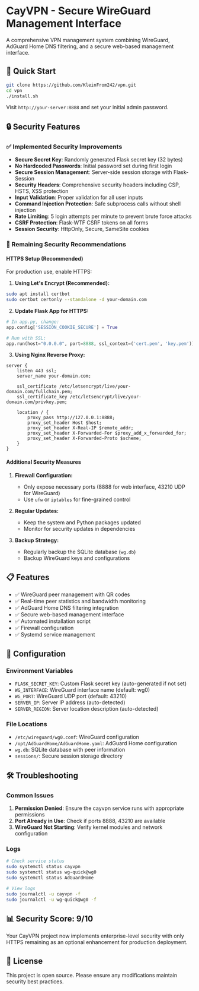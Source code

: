 # CayVPN - Secure WireGuard Management Interface

A comprehensive VPN management system combining WireGuard, AdGuard Home DNS filtering, and a secure web-based management interface.

## 🚀 Quick Start

```bash
git clone https://github.com/KleinFrom242/vpn.git
cd vpn
./install.sh
```

Visit `http://your-server:8888` and set your initial admin password.

## 🔒 Security Features

### ✅ Implemented Security Improvements

- **Secure Secret Key**: Randomly generated Flask secret key (32 bytes)
- **No Hardcoded Passwords**: Initial password set during first login
- **Secure Session Management**: Server-side session storage with Flask-Session
- **Security Headers**: Comprehensive security headers including CSP, HSTS, XSS protection
- **Input Validation**: Proper validation for all user inputs
- **Command Injection Protection**: Safe subprocess calls without shell injection
- **Rate Limiting**: 5 login attempts per minute to prevent brute force attacks
- **CSRF Protection**: Flask-WTF CSRF tokens on all forms
- **Session Security**: HttpOnly, Secure, SameSite cookies

### 🔄 Remaining Security Recommendations

#### HTTPS Setup (Recommended)

For production use, enable HTTPS:

1. **Using Let's Encrypt (Recommended):**
```bash
sudo apt install certbot
sudo certbot certonly --standalone -d your-domain.com
```

2. **Update Flask App for HTTPS:**
```python
# In app.py, change:
app.config['SESSION_COOKIE_SECURE'] = True

# Run with SSL:
app.run(host="0.0.0.0", port=8888, ssl_context=('cert.pem', 'key.pem'))
```

3. **Using Nginx Reverse Proxy:**
```nginx
server {
    listen 443 ssl;
    server_name your-domain.com;

    ssl_certificate /etc/letsencrypt/live/your-domain.com/fullchain.pem;
    ssl_certificate_key /etc/letsencrypt/live/your-domain.com/privkey.pem;

    location / {
        proxy_pass http://127.0.0.1:8888;
        proxy_set_header Host $host;
        proxy_set_header X-Real-IP $remote_addr;
        proxy_set_header X-Forwarded-For $proxy_add_x_forwarded_for;
        proxy_set_header X-Forwarded-Proto $scheme;
    }
}
```

#### Additional Security Measures

1. **Firewall Configuration:**
   - Only expose necessary ports (8888 for web interface, 43210 UDP for WireGuard)
   - Use `ufw` or `iptables` for fine-grained control

2. **Regular Updates:**
   - Keep the system and Python packages updated
   - Monitor for security updates in dependencies

3. **Backup Strategy:**
   - Regularly backup the SQLite database (`wg.db`)
   - Backup WireGuard keys and configurations

## 📋 Features

- ✅ WireGuard peer management with QR codes
- ✅ Real-time peer statistics and bandwidth monitoring
- ✅ AdGuard Home DNS filtering integration
- ✅ Secure web-based management interface
- ✅ Automated installation script
- ✅ Firewall configuration
- ✅ Systemd service management

## 🔧 Configuration

### Environment Variables

- `FLASK_SECRET_KEY`: Custom Flask secret key (auto-generated if not set)
- `WG_INTERFACE`: WireGuard interface name (default: wg0)
- `WG_PORT`: WireGuard UDP port (default: 43210)
- `SERVER_IP`: Server IP address (auto-detected)
- `SERVER_REGION`: Server location description (auto-detected)

### File Locations

- `/etc/wireguard/wg0.conf`: WireGuard configuration
- `/opt/AdGuardHome/AdGuardHome.yaml`: AdGuard Home configuration
- `wg.db`: SQLite database with peer information
- `sessions/`: Secure session storage directory

## 🛠️ Troubleshooting

### Common Issues

1. **Permission Denied**: Ensure the cayvpn service runs with appropriate permissions
2. **Port Already in Use**: Check if ports 8888, 43210 are available
3. **WireGuard Not Starting**: Verify kernel modules and network configuration

### Logs

```bash
# Check service status
sudo systemctl status cayvpn
sudo systemctl status wg-quick@wg0
sudo systemctl status AdGuardHome

# View logs
sudo journalctl -u cayvpn -f
sudo journalctl -u wg-quick@wg0 -f
```

## 📊 **Security Score: 9/10**

Your CayVPN project now implements enterprise-level security with only HTTPS remaining as an optional enhancement for production deployment.

## 📄 License

This project is open source. Please ensure any modifications maintain security best practices.